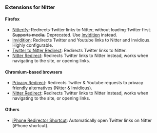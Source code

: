 ### Extensions for Nitter
#### Firefox
- ~~[Nitterify](https://addons.mozilla.org/en-US/firefox/addon/nitterify/): Redirects Twitter links to Nitter, without loading Twitter first. Supports media.~~ Deprecated. Use [Invidition](https://addons.mozilla.org/firefox/addon/invidition/) instead.
- [Invidition](https://addons.mozilla.org/firefox/addon/invidition/): Redirects Twitter and Youtube links to Nitter and Invidious. Highly configurable.
- [Twitter to Nitter Redirect](https://addons.mozilla.org/en-US/firefox/addon/twitter-to-nitter-redirect/): Redirects Twitter links to Nitter.
- [Nitter Redirect](https://addons.mozilla.org/en-US/firefox/addon/nitter-redirect/): Redirects Twitter links to Nitter instead, works when navigating to the site, or opening links.
#### Chromium-based browsers
- [Privacy Redirect](https://chrome.google.com/webstore/detail/privacy-redirect/pmcmeagblkinmogikoikkdjiligflglb): Redirects Twitter & Youtube requests to privacy friendly alternatives (Nitter & Invidious).
- [Nitter Redirect](https://chrome.google.com/webstore/detail/nitter-redirect/mohaicophfnifehkkkdbcejkflmgfkof): Redirects Twitter links to Nitter instead, works when navigating to the site, or opening links.
#### Others
- [iPhone Redirector Shortcut](https://www.icloud.com/shortcuts/3e90ac68c77b45eb82cb18dab519ff76): Automatically open Twitter links on Nitter (iPhone shortcut).